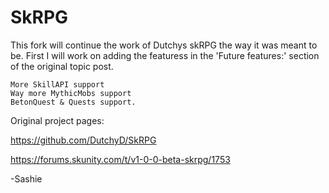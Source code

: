# SkRPG

This fork will continue the work of Dutchys skRPG the way it was meant to be.
First I will work on adding the featuress in the 'Future features:' section of the original topic post.

    More SkillAPI support
    Way more MythicMobs support
    BetonQuest & Quests support.
    
Original project pages:


https://github.com/DutchyD/SkRPG

https://forums.skunity.com/t/v1-0-0-beta-skrpg/1753




-Sashie
